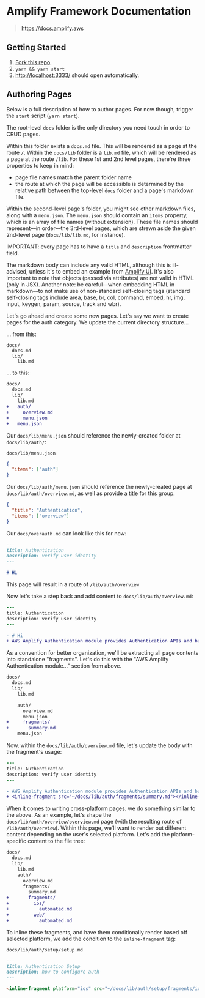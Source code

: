 # Amplify Framework Documentation

> https://docs.amplify.aws

## Getting Started

1. [Fork this repo](/fork).
2. `yarn && yarn start`
3. <http://localhost:3333/> should open automatically.

## Authoring Pages

Below is a full description of how to author pages. For now though, trigger the `start` script (`yarn start`).

The root-level `docs` folder is the only directory you need touch in order to CRUD pages.

Within this folder exists a `docs.md` file. This will be rendered as a page at the route `/`. Within the `docs/lib` folder is a `lib.md` file, which will be rendered as a page at the route `/lib`. For these 1st and 2nd level pages, there're three properties to keep in mind:

- page file names match the parent folder name
- the route at which the page will be accessible is determined by the relative path between the top-level `docs` folder and a page's markdown file.

Within the second-level page's folder, you might see other markdown files, along with a `menu.json`. The `menu.json` should contain an `items` property, which is an array of file names (without extension). These file names should represent––in order––the 3rd-level pages, which are strewn aside the given 2nd-level page (`docs/lib/lib.md`, for instance).

IMPORTANT: every page has to have a `title` and `description` frontmatter field.

The markdown body can include any valid HTML, although this is ill-advised, unless it's to embed an example from [Amplify UI](https://github.com/aws-amplify/amplify-js/tree/master/packages/amplify-ui). It's also important to note that objects (passed via attributes) are not valid in HTML (only in JSX). Another note: be careful––when embedding HTML in markdown––to not make use of non-standard self-closing tags (standard self-closing tags include area, base, br, col, command, embed, hr, img, input, keygen, param, source, track and wbr).

Let's go ahead and create some new pages. Let's say we want to create pages for the auth category. We update the current directory structure...

... from this:

```
docs/
  docs.md
  lib/
    lib.md
```

... to this:

```diff
docs/
  docs.md
  lib/
    lib.md
+   auth/
+     overview.md
+     menu.json
+   menu.json
```

Our `docs/lib/menu.json` should reference the newly-created folder at `docs/lib/auth/`:

`docs/lib/menu.json`

```json
{
  "items": ["auth"]
}
```

Our `docs/lib/auth/menu.json` should reference the newly-created page at `docs/lib/auth/overview.md`, as well as provide a title for this group.

```json
{
  "title": "Authentication",
  "items": ["overview"]
}
```

Our `docs/overauth.md` can look like this for now:

```md
---
title: Authentication
description: verify user identity
---

# Hi
```

This page will result in a route of `/lib/auth/overview`

Now let's take a step back and add content to `docs/lib/auth/overview.md`:

```diff
---
title: Authentication
description: verify user identity
---

- # Hi
+ AWS Amplify Authentication module provides Authentication APIs and building blocks for developers who want to create user authentication experiences.
```

As a convention for better organization, we'll be extracting all page contents into standalone "fragments". Let's do this with the "AWS Amplify Authentication module..." section from above.

```diff
docs/
  docs.md
  lib/
    lib.md

    auth/
      overview.md
      menu.json
+     fragments/
+       summary.md
    menu.json
```

Now, within the `docs/lib/auth/overview.md` file, let's update the body with the fragment's usage:

```diff
---
title: Authentication
description: verify user identity
---

- AWS Amplify Authentication module provides Authentication APIs and building blocks for developers who want to create user authentication experiences.
+ <inline-fragment src="~/docs/lib/auth/fragments/summary.md"></inline-fragment>
```

When it comes to writing cross-platform pages. we do something similar to the above. As an example, let's shape the `docs/lib/auth/overview/overview.md` page (with the resulting route of `/lib/auth/overview`). Within this page, we'll want to render out different content depending on the user's selected platform. Let's add the platform-specific content to the file tree:

```diff
docs/
  docs.md
  lib/
    lib.md
    auth/
      overview.md
      fragments/
        summary.md
+       fragments/
+         ios/
+           automated.md
+         web/
+           automated.md
```

To inline these fragments, and have them conditionally render based off selected platform, we add the condition to the `inline-fragment` tag:

`docs/lib/auth/setup/setup.md`

```md
---
title: Authentication Setup
description: how to configure auth
---

<inline-fragment platform="ios" src="~/docs/lib/auth/setup/fragments/ios/automated.md"></inline-fragment> <inline-fragment platform="web" src="~/docs/lib/auth/setup/fragments/web/automated.md"></inline-fragment>
```
